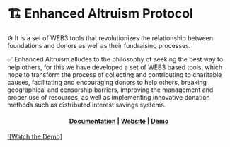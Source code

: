 # 🏗 Enhanced Altruism Protocol

⚙️ It is a set of WEB3 tools that revolutionizes the relationship between foundations and donors as well as their fundraising processes.

 ✅ Enhanced Altruism alludes to the philosophy of seeking the best way to help others, for this we have developed a set of WEB3 based tools, which hope to transform the process of collecting and contributing to charitable causes, facilitating and encouraging donors to help others, breaking geographical and censorship barriers, improving the management and proper use of resources, as well as implementing innovative donation methods such as distributed interest savings systems.

<h4 align="center">
  <a href="https://effective-altruism-protocol.gitbook.io/enhanced-altruism-protocol-english-version">Documentation</a> |
  <a href="https://eaprotocol-five.vercel.app/">Website</a> |
  <a href="https://youtu.be/-tM_h7kg5xo">Demo</a>
</h4>

[![Watch the Demo]](https://youtu.be/-tM_h7kg5xo)
